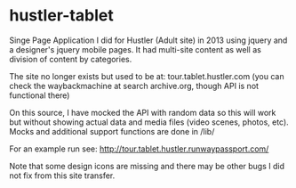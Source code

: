 # hustler-tablet
Singe Page Application I did for Hustler (Adult site) in 2013 using jquery and a designer's jquery mobile pages.
It had multi-site content as well as division of content by categories.

The site no longer exists but used to be at: tour.tablet.hustler.com (you can check the waybackmachine at search archive.org, though API is not functional there)

On this source, I have mocked the API with random data so this will work but without showing actual data and media files (video scenes, photos, etc). Mocks and additional support functions are done in /lib/

For an example run see: http://tour.tablet.hustler.runwaypassport.com/

Note that some design icons are missing and there may be other bugs I did not fix from this site transfer.
